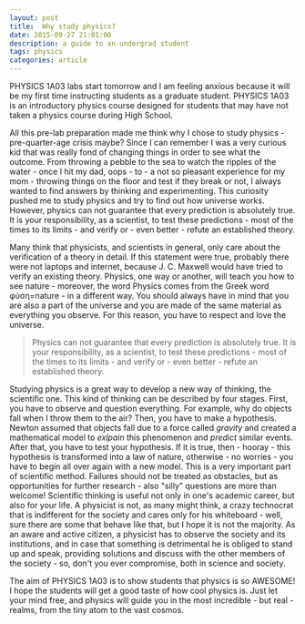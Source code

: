 ```yaml
---
layout: post
title:  Why study physics?
date: 2015-09-27 21:01:00
description: a guide to an undergrad student
tags: physics
categories: article
---
```

<p><a href="http://academiccalendars.romcmaster.ca/preview_course_nopop.php?catoid=13&coid=101479" target="_blank" style="text-decoration: none" >PHYSICS 1A03</a>
labs start tomorrow and I am feeling anxious because it will be my first time instructing students as a graduate student. PHYSICS 1A03 is an introductory physics
course designed for students that may have not taken a physics course during High School.</p>


<p>All this pre-lab preparation made me think why I chose to study physics - pre-quarter-age crisis maybe? Since I can remember I was a very curious kid that
was really fond of changing things in order to see what the outcome. From throwing a pebble to the sea to watch the ripples of the water - once I hit my dad, oops - to
- a not so pleasant experience for my mom - throwing things on the floor and test if they break or not, I always wanted to find answers by thinking and experimenting.
This curiosity pushed me to study physics and try to find out how universe works. However, physics can not guarantee that every prediction is absolutely true. It is your responsibility,
as a scientist, to test these predictions - most of the times to its limits - and verify or - even better - refute an established theory. </p>

<p>Many think that physicists, and scientists in general, only care about the verification of a theory in detail.
If this statement were true, probably there were not laptops and internet, because J. C. Maxwell would have tried to verify an existing theory.
Physics, one way or another, will teach you how to see nature - moreover, the word Physics comes from the Greek word φύση=nature - in a different way.
You should always have in mind that you are also a part of the universe and you are made of the same material as everything you observe. For this reason, you have
to respect and love the universe.</p>

<blockquote>Physics can not guarantee that every prediction is absolutely true. It is your responsibility, as a scientist, to test these predictions -
most of the times to its limits - and verify or - even better - refute an established theory.</blockquote>

<p>Studying physics is a great way to develop a new way of thinking, the scientific one. This kind of thinking can be described by four stages. First, you have to observe
and question everything. For example, why do objects fall when I throw them to the air? Then, you have to make a hypothesis. Newton assumed that objects fall due to a force
called <i>gravity</i> and created a mathematical model to <i>exlpain</i> this phenomenon and <i>predict</i> similar events. After that, you have to test your hypothesis.
If it is true, then - hooray - this hypothesis is transformed into a law of nature, otherwise - no worries - you have to begin all over again with a new model. This is a very
important part of scientific method. Failures should not be treated as obstacles, but as opportunities for further research - also &quot;silly&quot; questions are more than welcome!
Scientific thinking is useful not only in one&#39;s academic career, but also for your life. A physicist is not, as many might think, a crazy technocrat that is indifferent
for the society and cares only for his whiteboard - well, sure there are some that behave like that, but I hope it is not the majority. As an aware and active citizen, a physicist
has to observe the society and its institutions, and in case that something is detrimental he is obliged to stand up and speak, providing solutions and discuss with the other members
of the society - so, don&#39;t you ever compromise, both in science and society.</p>

<p>The aim of PHYSICS 1A03 is to show students that physics is so AWESOME! I hope the students will get a good taste of how cool physics is.
Just let your mind free, and physics will guide you in the most incredible - but real - realms, from the tiny atom to the vast cosmos.</p>
